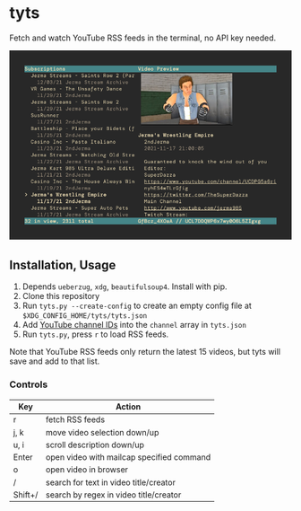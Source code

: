 # tyts

Fetch and watch YouTube RSS feeds in the terminal, no API key needed.

![Screenshot of program](screenshot.png)

## Installation, Usage

1. Depends `ueberzug`, `xdg`, `beautifulsoup4`. Install with pip.
2. Clone this repository
3. Run `tyts.py --create-config` to create an empty config file at `$XDG_CONFIG_HOME/tyts/tyts.json`
4. Add [YouTube channel IDs](https://stackoverflow.com/questions/14366648/how-can-i-get-a-channel-id-from-youtube) into the `channel` array in `tyts.json`
5. Run `tyts.py`, press `r` to load RSS feeds.

Note that YouTube RSS feeds only return the latest 15 videos, but tyts will save and add to that list.

### Controls

| Key | Action |
| --- | --- |
| r | fetch RSS feeds |
| j, k | move video selection down/up |
| u, i | scroll description down/up |
| Enter | open video with mailcap specified command |
| o | open video in browser |
| / | search for text in video title/creator |
| Shift+/ | search by regex in video title/creator |
